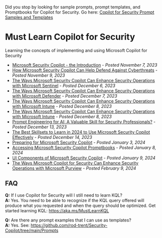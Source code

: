 Did you stop by looking for sample prompts, prompt templates, and Promptbooks for Copilot for Security. Go here: <a href="https://github.com/rod-trent/Security-Copilot/tree/main/Prompts" target="_blank">Copilot for Security Prompt Samples and Templates</a>

# Must Learn Copilot for Security<br>

Learning the concepts of implementing and using Microsoft Copilot for Security

* <a href="https://rodtrent.substack.com/p/microsoft-security-copilot-the-introduction" target="_blank">Microsoft Security Copilot - the Introduction</a> - <i>Posted November 7, 2023</i><br>
* <a href="https://rodtrent.substack.com/p/how-microsoft-security-copilot-can" target="_blank">How Microsoft Security Copilot Can Help Defend Against Cyberthreats</a> - <i>Posted November 9, 2023</i><br>
* <a href="https://rodtrent.substack.com/p/the-ways-microsoft-security-copilot" target="_blank">The Ways Microsoft Security Copilot Can Enhance Security Operations with Microsoft Sentinel</a> - <i>Posted December 6, 2023</i><br>
* <a href="https://rodtrent.substack.com/p/the-ways-microsoft-security-copilot-6c4" target="_blank">The Ways Microsoft Security Copilot Can Enhance Security Operations with Microsoft Defender</a> - <i>Posted December 7, 2023</i><br>
* <a href="https://rodtrent.substack.com/p/the-ways-microsoft-security-copilot-7d0" target="_blank">The Ways Microsoft Security Copilot Can Enhance Security Operations with Microsoft Intune</a> - <i>Posted December 8, 2023</i><br>
* <a href="https://rodtrent.substack.com/p/the-ways-microsoft-security-copilot-7d0" target="_blank">The Ways Microsoft Security Copilot Can Enhance Security Operations with Microsoft Intune</a> - <i>Posted December 8, 2023</i><br>
* <a href="https://rodtrent.substack.com/p/prompt-engineering-for-ai-a-valuable" target="_blank">Prompt Engineering for AI: A Valuable Skill for Security Professionals?</a> - <i>Posted December 13, 2023</i><br>
* <a href="https://rodtrent.substack.com/p/the-best-skillsets-to-learn-in-2024-c60" target="_blank">The Best Skillsets to Learn in 2024 to Use Microsoft Security Copilot Effectively</a> - <i>Posted December 14, 2023</i><br>
* <a href="https://rodtrent.substack.com/p/preparing-for-microsoft-security" target="_blank">Preparing for Microsoft Security Copilot</a> - <i>Posted January 3, 2024</i><br>
* <a href="https://rodtrent.substack.com/p/accessing-microsoft-security-copilot" target="_blank">Accessing Microsoft Security Copilot Promptbooks</a> - <i>Posted January 8, 2024</i><br>
* <a href="https://rodtrent.substack.com/p/ui-components-of-microsoft-security" target="_blank">UI Components of Microsoft Security Copilot</a> - <i>Posted January 9, 2024</i><br>
* <a href="https://rodtrent.substack.com/p/the-ways-microsoft-security-copilot-905" target="_blank">The Ways Microsoft Copilot for Security Can Enhance Security Operations with Microsoft Purview</a> - <i>Posted February 9, 2024</i><br>


## FAQ<br>

<b>Q:</b> If I use Copilot for Security will I still need to learn KQL?<br>
<b>A:</b> Yes. You need to be able to recognize if the KQL query offered will produce what you requested and when the query should be optimized. Get started learning KQL: https://aka.ms/MustLearnKQL

<b>Q:</b> Are there any prompt examples that I can use as templates?<br>
<b>A:</b> Yes. See: https://github.com/rod-trent/Security-Copilot/tree/main/Prompts<br>
<br><br>

